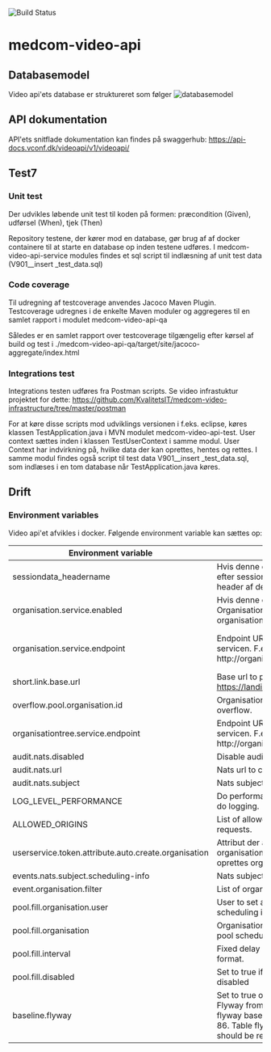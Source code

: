 
![Build Status](https://github.com/KvalitetsIT/medcom-video-api/workflows/Java%20CI%20with%20Maven/badge.svg) 


# medcom-video-api
## Databasemodel 
Video api'ets database er struktureret som følger
![databasemodel](/medcom-video-api-qa/docs/database.png)

## API dokumentation
API'ets snitflade dokumentation kan findes på swaggerhub:
https://api-docs.vconf.dk/videoapi/v1/videoapi/

## Test7
### Unit test
Der udvikles løbende unit test til koden på formen: præcondition (Given), udførsel (When), tjek (Then)

Repository testene, der kører mod en database, gør brug af af docker containere til at starte en database op inden testene udføres. I medcom-video-api-service modules findes et sql script til indlæsning af unit test data (V901__insert _test_data.sql)

### Code coverage
Til udregning af testcoverage anvendes Jacoco Maven Plugin. Testcoverage udregnes i de enkelte Maven moduler og aggregeres til en samlet rapport i modulet medcom-video-api-qa

Således er en samlet rapport over testcoverage tilgængelig efter kørsel af build og test i
./medcom-video-api-qa/target/site/jacoco-aggregate/index.html

### Integrations test
Integrations testen udføres fra Postman scripts. Se video infrastuktur projektet for dette:
https://github.com/KvalitetsIT/medcom-video-infrastructure/tree/master/postman

For at køre disse scripts mod udviklings versionen i f.eks. eclipse, køres klassen TestApplication.java i MVN modulet medcom-video-api-test. User context sættes inden i klassen TestUserContext i samme modul. User Context har indvirkning på, hvilke data der kan oprettes, hentes og rettes. I samme modul findes også script til test data V901__insert _test_data.sql, som indlæses i en tom database når TestApplication.java køres.


## Drift
### Environment variables
Video api'et afvikles i docker. Følgende environment variable kan sættes op:

| Environment variable                                 | Beskrivelse                                                                                                                                                                 | Krævet / Default                                                              |
|------------------------------------------------------|-----------------------------------------------------------------------------------------------------------------------------------------------------------------------------|-------------------------------------------------------------------------------|
| sessiondata_headername                               | Hvis denne er sat, vil video api'et lede efter sessiondata i HTTP request header af dette navn                                                                              | Ikke krævet / Ingen default                                                   |
| organisation.service.enabled                         | Hvis denne er sat til true kaldes Organisations Servicen for at hente organisations information.                                                                            | Ikke krævet. Default false.                                                   |
| organisation.service.endpoint                        | Endpoint URL på organisations servicen. F.eks. http://organisationfrontend:80/services                                                                                      | Ikke krævet. Skal være sat hvis organisation.service.enabled er sat til true. |
| short.link.base.url                                  | Base url to prefix short id with. F.eks. https://landing.video.dk/                                                                                                          | Krævet                                                                        |
| overflow.pool.organisation.id                        | Organisation id to use for pool overflow.                                                                                                                                   | Krævet                                                                        |                                                                      
| organisationtree.service.endpoint                    | Endpoint URL på organisation tree servicen. F.eks. http://organisationfrontend:80/services                                                                                  | Krævet                                                                        |                                                                     
| audit.nats.disabled                                  | Disable audit logging to nats.                                                                                                                                              | No                                                                            |                                                                    
| audit.nats.url                                       | Nats url to connect to                                                                                                                                                      | Yes                                                                           |
| audit.nats.subject                                   | Nats subject to publish to                                                                                                                                                  | Yes                                                                           |
| LOG_LEVEL_PERFORMANCE                                | Do performance logging. Set to INFO to do logging.                                                                                                                          | No  Defaults to WARNING                                                       |
| ALLOWED_ORIGINS                                      | List of allowed origins for CORS requests.                                                                                                                                  | Yes                                                                           |
| userservice.token.attribute.auto.create.organisation | Attribut der angiver hvilken parent organisation der automatisk skal oprettes organisation i.                                                                               | Yes                                                                           |
| events.nats.subject.scheduling-info                  | Nats subject for scheduling info events                                                                                                                                     | Yes                                                                           |
| event.organisation.filter                            | List of organisations to send events for                                                                                                                                    | Yes                                                                           |
| pool.fill.organisation.user                          | User to set as created by on pool scheduling info.                                                                                                                          | Yes                                                                           |
| pool.fill.organisation                               | Organisation to set as created by on pool scheduling info.                                                                                                                  | Yes                                                                           |
| pool.fill.interval                                   | Fixed delay in java.time.Duration format.                                                                                                                                   | Yes                                                                           |
| pool.fill.disabled                                   | Set to true if pool filling should be disabled                                                                                                                              | No                                                                            |
| baseline.flyway                                      | Set to true once when migrating Flyway from 6 to 10 to create new flyway baseline starting from version 86. Table flyway_schema_history should be renamed before migrating. | No                                                                            |